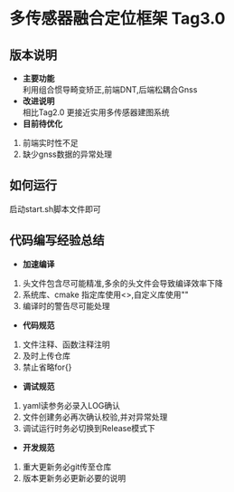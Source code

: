 # 多传感器融合定位框架 Tag3.0

## 版本说明  
+ **主要功能**   
 利用组合惯导畸变矫正,前端DNT,后端松耦合Gnss
+ **改进说明**  
相比Tag2.0 更接近实用多传感器建图系统
+ **目前待优化**
1. 前端实时性不足
2. 缺少gnss数据的异常处理

  
## 如何运行  
启动start.sh脚本文件即可


## 代码编写经验总结
+ **加速编译**
1. 头文件包含尽可能精准,多余的头文件会导致编译效率下降  
2. 系统库、cmake 指定库使用<>,自定义库使用""  
3. 编译时的警告尽可能处理  

+ **代码规范**
1. 文件注释、函数注释注明  
2. 及时上传仓库  
3.  禁止省略for{}  

+ **调试规范**  
1. yaml读参务必录入LOG确认
2. 文件创建务必再次确认校验,并对异常处理
3. 调试运行时务必切换到Release模式下

+ **开发规范**
1. 重大更新务必git传至仓库
2. 版本更新务必更新必要的说明